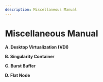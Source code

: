 ```yaml
---
description: Miscellaneous Manual
---
```


# Miscellaneous Manual

**A. Desktop Virtualization (VDI)**

**B. Singularity Container**

**C. Burst Buffer**

**D. Flat Node**
